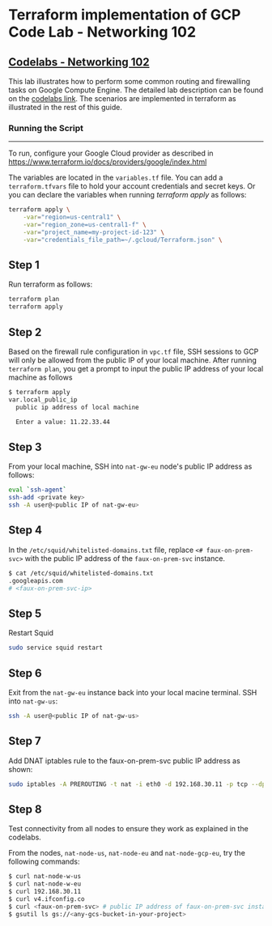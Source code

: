 # Terraform implementation of GCP Code Lab - Networking 102
## [Codelabs - Networking 102]

This lab illustrates how to perform some common routing and firewalling tasks on Google Compute Engine. The detailed lab description can be found on the [codelabs link]. The scenarios are implemented in terraform as illustrated in the rest of this guide.

### Running the Script
---
To run, configure your Google Cloud provider as described in https://www.terraform.io/docs/providers/google/index.html

The variables are located in the `variables.tf` file. You can add a `terraform.tfvars` file to hold your account credentials and secret keys.
Or you can declare the variables when running *terraform apply* as follows:
```sh
terraform apply \
	-var="region=us-central1" \
	-var="region_zone=us-central1-f" \
	-var="project_name=my-project-id-123" \
	-var="credentials_file_path=~/.gcloud/Terraform.json" \
```

## Step 1
Run terraform as follows:
```sh
terraform plan
terraform apply
```

## Step 2
Based on the firewall rule configuration in `vpc.tf` file, SSH sessions to GCP will only be allowed from the public IP of your local machine. After running `terraform plan`, you get a prompt to input the public IP address of your local machine as follows
```sh
$ terraform apply
var.local_public_ip
  public ip address of local machine

  Enter a value: 11.22.33.44
```

## Step 3
From your local machine, SSH into `nat-gw-eu` node's public IP address as follows:
```sh
eval `ssh-agent`
ssh-add <private key>
ssh -A user@<public IP of nat-gw-eu>
```

## Step 4

In the `/etc/squid/whitelisted-domains.txt` file, replace `<# faux-on-prem-svc>` with the public IP address of the `faux-on-prem-svc` instance.
```sh
$ cat /etc/squid/whitelisted-domains.txt
.googleapis.com
# <faux-on-prem-svc-ip>
```

## Step 5
Restart Squid
```sh
sudo service squid restart
```

## Step 6
Exit from the `nat-gw-eu` instance back into your local macine terminal. SSH into `nat-gw-us`:
```sh
ssh -A user@<public IP of nat-gw-us>
```

## Step 7
Add DNAT iptables rule to the faux-on-prem-svc public IP address as shown:
```sh
sudo iptables -A PREROUTING -t nat -i eth0 -d 192.168.30.11 -p tcp --dport 80 -j DNAT --to <faux-on-prem-svc-external-ip>:80
```

## Step 8
Test connectivity from all nodes to ensure they work as explained in the codelabs.

From the nodes, `nat-node-us`, `nat-node-eu` and `nat-node-gcp-eu`, try the following commands:
```sh
$ curl nat-node-w-us
$ curl nat-node-w-eu
$ curl 192.168.30.11
$ curl v4.ifconfig.co
$ curl <faux-on-prem-svc> # public IP address of faux-on-prem-svc instance
$ gsutil ls gs://<any-gcs-bucket-in-your-project>
```

   [Codelabs - Networking 102]: <https://codelabs.developers.google.com/codelabs/cloud-networking-102/>
   [codelabs link]: <https://codelabs.developers.google.com/codelabs/cloud-networking-102/>
